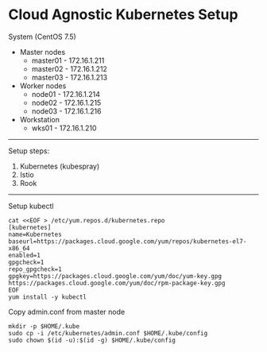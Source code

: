 # Cloud  Agnostic Kubernetes Setup
System (CentOS 7.5)
* Master nodes
    - master01  - 172.16.1.211
    - master02  - 172.16.1.212
    - master03  - 172.16.1.213
* Worker nodes
    - node01    - 172.16.1.214
    - node02    - 172.16.1.215
    - node03    - 172.16.1.216
* Workstation
    - wks01     - 172.16.1.210
---
Setup steps:
1. Kubernetes (kubespray)
2. Istio
3. Rook
---
Setup kubectl
```
cat <<EOF > /etc/yum.repos.d/kubernetes.repo
[kubernetes]
name=Kubernetes
baseurl=https://packages.cloud.google.com/yum/repos/kubernetes-el7-x86_64
enabled=1
gpgcheck=1
repo_gpgcheck=1
gpgkey=https://packages.cloud.google.com/yum/doc/yum-key.gpg https://packages.cloud.google.com/yum/doc/rpm-package-key.gpg
EOF
yum install -y kubectl
```
Copy admin.conf from master node
```
mkdir -p $HOME/.kube
sudo cp -i /etc/kubernetes/admin.conf $HOME/.kube/config
sudo chown $(id -u):$(id -g) $HOME/.kube/config
```  